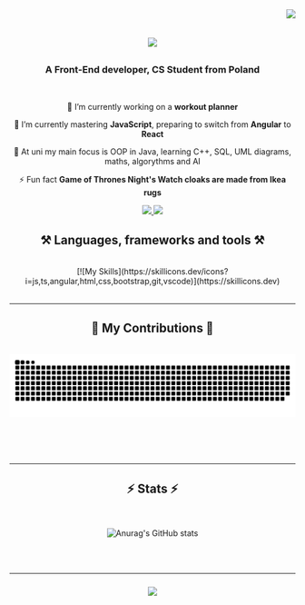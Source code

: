 <img align="right" src="https://visitor-badge.laobi.icu/badge?page_id=przemyslawren.przemyslawren" />

<h1 align="center">
    <img src="https://readme-typing-svg.herokuapp.com/?font=Righteous&size=35&center=true&vCenter=true&width=500&height=70&duration=4000&lines=Hi+There!+👋;+I'm+Przemysław+Ren!;" />
</h1>

<h3 align="center">A Front-End developer, CS Student from Poland</h3>

<br/>

<div align="center">
  
🔭 I’m currently working on a **workout planner**

🌱 I’m currently mastering **JavaScript**, preparing to switch from **Angular** to **React**

🏫 At uni my main focus is OOP in Java, learning C++, SQL, UML diagrams, maths, algorythms and AI

⚡ Fun fact **Game of Thrones Night's Watch cloaks are made from Ikea rugs**

</div>

<div align="center"> 
  <a href="mailto:przemyslaw.ren@gmail.com">
    <img src="https://img.shields.io/badge/Gmail-333333?style=for-the-badge&logo=gmail&logoColor=red" />
  </a>
  <a href="https://www.linkedin.com/in/przemyslawren" target="_blank">
    <img src="https://img.shields.io/badge/LinkedIn-0077B5?style=for-the-badge&logo=linkedin&logoColor=white" target="_blank" />
  </a>
</div>

<h2 align="center">⚒️ Languages, frameworks and tools ⚒️</h2>
<br/>
<div align="center">
[![My Skills](https://skillicons.dev/icons?i=js,ts,angular,html,css,bootstrap,git,vscode)](https://skillicons.dev)
</div>

<br/>
<hr/>

<div align="center">
  <h2>🐍 My Contributions 🐍</h2>
  <br>
  <img alt="snake eating my contributions" src="https://raw.githubusercontent.com/salesp07/salesp07/output/github-contribution-grid-snake.svg" />
  
  <br/><br/><br/>
</div>

<hr/>

<h2 align="center">⚡ Stats ⚡</h2>
<br>
<div align="center">
    
![Anurag's GitHub stats](https://github-readme-stats-sigma-five.vercel.app/api?username=przemyslawren&show_icons=true&theme=synthwave)

</div>

<br/><br/>
<hr/>

<h3 align="center">
    <img src="https://readme-typing-svg.herokuapp.com/?font=Righteous&size=25&center=true&vCenter=true&width=500&height=70&duration=4000&lines=Thanks+for+visiting!+✌️;+Shoot+me+a+message!">
</h3>

<br/>
